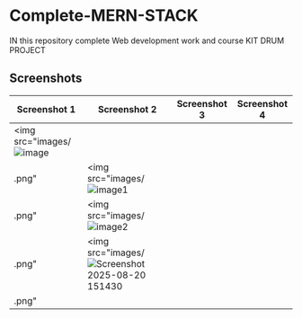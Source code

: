 # Complete-MERN-STACK
IN this repository complete Web development work and course
KIT DRUM PROJECT

## Screenshots

| Screenshot 1 | Screenshot 2 | Screenshot 3 | Screenshot 4 |
|--------------|--------------|--------------|--------------|
| <img src="images/![image](https://github.com/user-attachments/assets/511c8a36-e48c-4dc1-b676-afa1ec8456d6)
.png"| <img src="images/![image1](https://github.com/user-attachments/assets/3979f996-2d36-464b-8809-62e850ac0de0)
.png" | <img src="images/![image2](https://github.com/user-attachments/assets/a88c3b57-9e74-4d05-b832-5a00781f8bb0)
.png" | <img src="images/![Screenshot 2025-08-20 151430](https://github.com/user-attachments/assets/e4c1dd90-4b0c-42af-8744-5493f26b69eb)
.png"|
